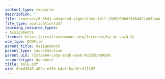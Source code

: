 ```yaml
---
content_type: resource
description: ''
file: /courses/6-854j-advanced-algorithms-fall-2005/0bbd3845482ce83bb4ef0ac0fc3113d7_sol6.pdf
file_type: application/pdf
learning_resource_types:
- Assignments
license: https://creativecommons.org/licenses/by-nc-sa/4.0/
ocw_type: OCWFile
parent_title: Assignments
parent_type: CourseSection
parent_uid: 725f2e04-cada-aedb-a6e0-9d255b409d98
resourcetype: Document
title: sol6.pdf
uid: 0bbd3845-482c-e83b-b4ef-0ac0fc3113d7
---
```

